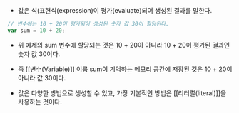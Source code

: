 - 값은 식(표현식(expression)이 평가(evaluate)되어 생성된 결과를 말한다.


```js
// 변수에는 10 + 20이 평가되어 생성된 숫자 값 30이 할당된다.
var sum = 10 + 20;
```

- 위 예제의 sum 변수에 할당되는 것은 10 + 20이 아니라 10 + 20이 평가된 결과인 숫자 값 30이다.
- 즉 [[변수(Variable)]] 이름 sum이 기억하는 메모리 공간에 저장된 것은 10 + 20이 아니라 값 30이다.

- 값은 다양한 방법으로 생성할 수 있고, 가장 기본적인 방법은 [[리터럴(literal)]]을 사용하는 것이다.